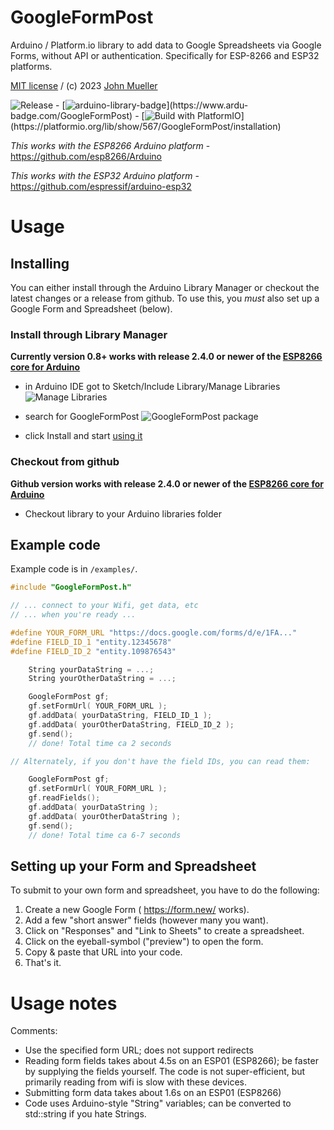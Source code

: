 # GoogleFormPost
Arduino / Platform.io library to add data to Google Spreadsheets via Google Forms, without API or authentication.
Specifically for ESP-8266 and ESP32 platforms.

[MIT license](LICENSE) / (c) 2023 [John Mueller](https://johnmu.com/)

![Release](https://img.shields.io/github/v/release/softplus/GoogleFormPost?include_prereleases) -
[![arduino-library-badge](https://www.ardu-badge.com/badge/GoogleFormPost.svg?)](https://www.ardu-badge.com/GoogleFormPost) -
[![Build with PlatformIO](https://img.shields.io/badge/PlatformIO-Library-orange?)](https://platformio.org/lib/show/567/GoogleFormPost/installation)

*This works with the ESP8266 Arduino platform* - https://github.com/esp8266/Arduino

*This works with the ESP32 Arduino platform* - https://github.com/espressif/arduino-esp32

# Usage

## Installing
You can either install through the Arduino Library Manager or checkout the latest changes or a release from github. 
To use this, you *must* also set up a Google Form and Spreadsheet (below).

### Install through Library Manager
__Currently version 0.8+ works with release 2.4.0 or newer of the [ESP8266 core for Arduino](https://github.com/esp8266/Arduino)__
 - in Arduino IDE got to Sketch/Include Library/Manage Libraries
  ![Manage Libraries](http://i.imgur.com/9BkEBkR.png)

 - search for GoogleFormPost
  ![GoogleFormPost package](http://i.imgur.com/18yIai8.png)

 - click Install and start [using it](#using)

###  Checkout from github
__Github version works with release 2.4.0 or newer of the [ESP8266 core for Arduino](https://github.com/esp8266/Arduino)__
- Checkout library to your Arduino libraries folder

## Example code

Example code is in `/examples/`.

```c++
#include "GoogleFormPost.h"

// ... connect to your Wifi, get data, etc
// ... when you're ready ...

#define YOUR_FORM_URL "https://docs.google.com/forms/d/e/1FA..."
#define FIELD_ID_1 "entity.12345678"
#define FIELD_ID_2 "entity.109876543"

    String yourDataString = ...;
    String yourOtherDataString = ...;

    GoogleFormPost gf;
    gf.setFormUrl( YOUR_FORM_URL );
    gf.addData( yourDataString, FIELD_ID_1 );
    gf.addData( yourOtherDataString, FIELD_ID_2 );
    gf.send();
    // done! Total time ca 2 seconds

// Alternately, if you don't have the field IDs, you can read them:

    GoogleFormPost gf;
    gf.setFormUrl( YOUR_FORM_URL );
    gf.readFields();
    gf.addData( yourDataString );
    gf.addData( yourOtherDataString );
    gf.send();
    // done! Total time ca 6-7 seconds

```

## Setting up your Form and Spreadsheet

To submit to your own form and spreadsheet, you have to do the following:

1. Create a new Google Form ( https://form.new/ works).
2. Add a few "short answer" fields (however many you want).
3. Click on "Responses" and "Link to Sheets" to create a spreadsheet.
4. Click on the eyeball-symbol ("preview") to open the form.
5. Copy & paste that URL into your code.
6. That's it.

# Usage notes

Comments:

* Use the specified form URL; does not support redirects
* Reading form fields takes about 4.5s on an ESP01 (ESP8266); be faster by supplying the fields yourself. The code is not super-efficient, but primarily reading from wifi is slow with these devices.
* Submitting form data takes about 1.6s on an ESP01 (ESP8266)
* Code uses Arduino-style "String" variables; can be converted to std::string if you hate Strings.
